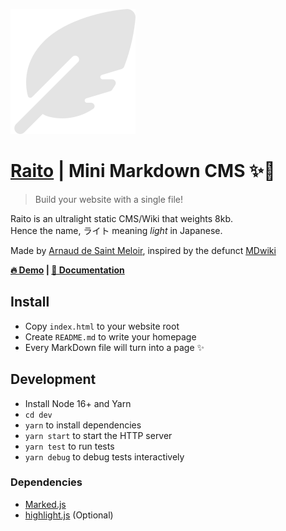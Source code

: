 ![logo](logo.svg)

# [Raito](https://arnaud.at/raito) | Mini Markdown CMS ✨📝
> Build your website with a single file!

Raito is an ultralight static CMS/Wiki that weights 8kb.  
Hence the name, ライト meaning *light* in Japanese.

Made by [Arnaud de Saint Meloir](https://arnaud.at), inspired by the defunct [MDwiki](https://github.com/Dynalon/mdwiki/)

**[🔥 Demo](https://arnaud.at/raito) | [📄 Documentation](docs.md)**

## Install
- Copy `index.html` to your website root
- Create `README.md` to write your homepage
- Every MarkDown file will turn into a page ✨


## Development
- Install Node 16+ and Yarn
- `cd dev`
- `yarn` to install dependencies
- `yarn start` to start the HTTP server
- `yarn test` to run tests
- `yarn debug` to debug tests interactively

### Dependencies
- [Marked.js](https://github.com/markedjs/marked/)
- [highlight.js](https://github.com/highlightjs/highlight.js/) (Optional)
